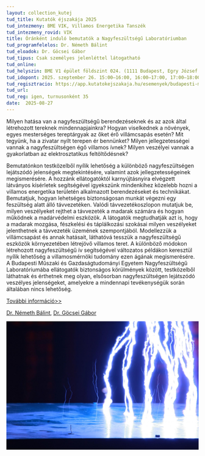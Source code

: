 ```yaml
---
layout: collection_kutej
tud_title: Kutatók éjszakája 2025
tud_intezmeny: BME VIK, Villamos Energetika Tanszék
tud_intezmeny_rovid: VIK
title: Óránként induló bemutatók a Nagyfeszültségű Laboratóriumban
tud_programfelelos: Dr. Németh Bálint
tud_eloadok: Dr. Göcsei Gábor
tud_tipus: Csak személyes jelenléttel látogatható
tud_online: 
tud_helyszin: BME V1 épület földszint 024. (1111 Budapest, Egry József u. 18.)
tud_idopont: 2025. szeptember 26. 15:00–16:00, 16:00–17:00, 17:00–18:00, 18:00–19:00, 19:00–20:00, 20:00–21:00, 21:00–22:00
tud_regisztracio: https://app.kutatokejszakaja.hu/esemenyek/budapesti-muszaki-es-gazdasagtudomanyi-egyetem-bme/orankent-indulo-bemutatok-a-nagyfeszultsegu-laboratoriumban-2
tud_url: 
tud_reg: igen, turnusonként 35
date:  2025-08-27
---
```


Milyen hatása van a nagyfeszültségű berendezéseknek és az azok által létrehozott tereknek mindennapjainkra? Hogyan viselkednek a növények, egyes mesterséges tereptárgyak 
az őket érő villámcsapás esetén? Mit tegyünk, ha a zivatar nyílt terepen ér bennünket? Milyen jellegzetességei vannak a nagyfeszültségen égő villamos ívnek? Milyen veszélyei vannak 
a gyakorlatban az elektrosztatikus feltöltődésnek? 

Bemutatónkon testközelből nyílik lehetőség a különböző nagyfeszültségen lejátszódó jelenségek megtekintésére, valamint azok jellegzetességeinek megismerésére. 
A hozzánk ellátogatóktól karnyújtásnyira elvégzett látványos kísérletek segítségével igyekszünk mindenkihez közelebb hozni a villamos energetika területén alkalmazott berendezéseket és technikákat. 
Bemutatjuk, hogyan lehetséges biztonságosan munkát végezni egy feszültség alatt álló távvezetéken. Valódi távvezetékoszlopon mutatjuk be, milyen veszélyeket rejthet a távvezeték a madarak számára és 
hogyan működnek a madárvédelmi eszközök. A látogatók megtudhatják azt is, hogy a madarak mozgása, fészkelési és táplálkozási szokásai milyen veszélyeket jelenthetnek a távvezeték üzemének szempontjából. 
Modellezzük a villámcsapást és annak hatásait, láthatóvá tesszük a nagyfeszültségű eszközök környezetében létrejövő villamos teret. A különböző módokon létrehozott nagyfeszültségű ív segítségével változatos példákon keresztül nyílik lehetőség a villamosmérnöki tudomány ezen ágának megismerésére. A Budapesti Műszaki és Gazdaságtudományi Egyetem Nagyfeszültségű Laboratóriumába ellátogatók biztonságos körülmények között, testközelből láthatnak és érthetnek meg olyan, elsősorban nagyfeszültségen lejátszódó veszélyes jelenségeket, amelyekre a mindennapi tevékenységük során általában nincs lehetőség. 

[További információ>>](http://nfl.vet.bme.hu/)

[Dr. Németh Bálint](https://tudprog.bme.hu/kutatok_ejszakaja/profilok/nemeth_balint), [Dr. Göcsei Gábor](https://tudprog.bme.hu/kutatok_ejszakaja/profilok/gocsei_gabor)

![Óránként induló bemutatók a Nagyfeszültségű Laboratóriumban](../2025/images/orankant_indulo_bemutatok_a_Nagyfeszultsegu_Laboratoriumban.JPG)
